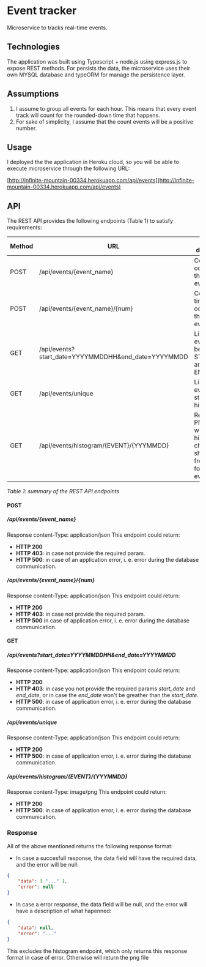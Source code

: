 # Event tracker

Microservice to tracks real-time events.

## Technologies

The application was built using Typescript + node.js using express.js to expose REST methods. For persists the data, the microservice uses their own MYSQL database and typeORM for manage the persistence layer.

## Assumptions

1. I assume to group all events for each hour. This means that every event track will count for the rounded-down time that happens.
2. For sake of simplicity, I assume that the count events will be a positive number.

## Usage

I deployed the the application in Heroku cloud, so you will be able to execute microservice through the following URL:

[http://infinite-mountain-00334.herokuapp.com/api/events](http://infinite-mountain-00334.herokuapp.com/api/events)

## API

The REST API provides the following endpoints (Table 1) to satisfy requirements:

| Method | URL               | Brief description                                            |
| ------ | ----------------- | ------------------------------------------------------------ |
| POST   | /api/events/{event_name}      | Count an ocurrency of the given event name. |
| POST   | /api/events/{event_name}/{num}      | Count N times of an ocurrency of the given event name. |
| GET    | /api/events?start_date=YYYYMMDDHH&end_date=YYYYMMDD      | List all the events between START_DATE and END_DATE. |
| GET    | /api/events/unique      | List all the events stored historically. |
| GET  | /api/events/histogram/{EVENT}/{YYYMMDD} | Return a PNG/JPG file with a histogram chart showing the frecuency for a given event. |

*Table 1: summary of the REST API endpoints*

#### POST

##### /api/events/{event_name}

Response content-Type: application/json
This endpoint could return:

- **HTTP 200**
- **HTTP 403**: in case not provide the required param.
- **HTTP 500**: in case of an application error, i. e. error during the database communication.

##### /api/events/{event_name}/{num}

Response content-Type: application/json
This endpoint could return:

- **HTTP 200**
- **HTTP 403**: in case not provide the required param.
- **HTTP 500** in case of application error, i. e. error during the database communication.

#### GET

##### /api/events?start_date=YYYYMMDDHH&end_date=YYYYMMDD

Response content-Type: application/json
This endpoint could return:

- **HTTP 200**
- **HTTP 403**: in case you not provide the required params *start_date* and *end_date*, or in case the *end_date* won't be greather than the *start_date*.
- **HTTP 500**: in case of application error, i. e. error during the database communication.

##### /api/events/unique

Response content-Type: application/json
This endpoint could return:

- **HTTP 200**
- **HTTP 500**: in case of application error, i. e. error during the database communication.

##### /api/events/histogram/{EVENT}/{YYYMMDD}

Response content-Type: image/png
This endpoint could return:

- **HTTP 200**
- **HTTP 500**: in case of application error, i. e. error during the database communication.

### Response

All of the above mentioned returns the following response format:

- In case a succesfull response, the data field will have the required data, and the error will be null:

```json
{
    "data": [ "..." ],
    "error": null
}
```

- In case a error response, the data field will be null, and the error will have a description of what hapenned:

```json
{
    "data": null,
    "error": "..."
}
```

This excludes the histogram endpoint, which only returns this response format in case of error. Otherwise will return the png file